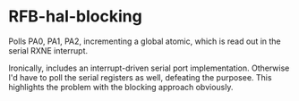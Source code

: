 # RFB-hal-blocking

Polls PA0, PA1, PA2, incrementing a global atomic,
which is read out in the serial RXNE interrupt.

Ironically, includes an interrupt-driven serial port implementation.
Otherwise I'd have to poll the serial registers as well, defeating the purposee.
This highlights the problem with the blocking approach obviously.
